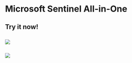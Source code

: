 # Microsoft Sentinel All-in-One

## Try it now!

## <a href="https://portal.azure.com/#create/Microsoft.Template/uri/https%3A%2F%2Fraw.githubusercontent.com%2FAzure%2FAzure-Sentinel%2Fmaster%2FTools%2FSentinel-All-In-One%2Fv2%2Fazuredeploy.json/createUIDefinitionUri/https%3A%2F%2Fraw.githubusercontent.com%2FAzure%2FAzure-Sentinel%2Fmaster%2FTools%2FSentinel-All-In-One%2Fv2%2FcreateUiDefinition.json" target="_blank">
##    <img src="https://aka.ms/deploytoazurebutton"/>
## </a>

<a href="https://portal.azure.com/#create/Microsoft.Template/uri/https%3A%2F%2Fraw.githubusercontent.com%2FInsight-EMEA%2Fpd-cloud-insightmxdr-client-deployment%2Fmain%2FSentinel%2520Client%2520Onboarding%2520Scripts%2Fazuredeploy.json/createUIDefinitionUri/https%3A%2F%2Fraw.githubusercontent.com%2FInsight-EMEA%2Fpd-cloud-insightmxdr-client-deployment%2Fmain%2FSentinel%2520Client%2520Onboarding%2520Scripts%2Fazuredeploy.json" target="_blank">
    <img src="https://aka.ms/deploytoazurebutton"/>
</a>
